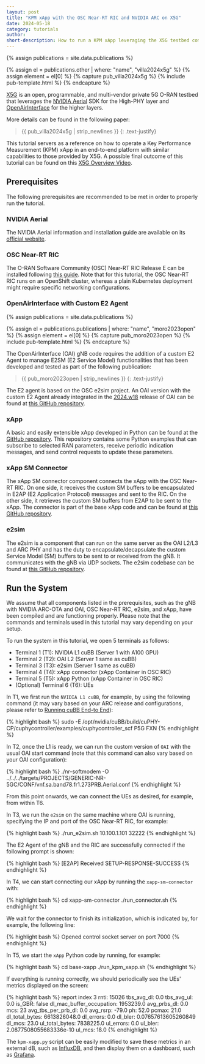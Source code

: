 ```yaml
---
layout: post
title: "KPM xApp with the OSC Near-RT RIC and NVIDIA ARC on X5G"
date: 2024-05-18
category: tutorials
author:
short-description: How to run a KPM xApp leveraging the X5G testbed comprising OAI, NVIDIA ARC-OTA, and the OSC Near-RT RIC
---
```


{% assign publications = site.data.publications %}

{% assign el = publications.other | where: "name", "villa2024x5g" %}
{% assign element = el[0] %}
{% capture pub_villa2024x5g %}
{% include pub-template.html %}
{% endcapture %}

[X5G](https://openrangym.com/experimental-platforms/x5g) is an open, programmable, and multi-vendor private 5G O-RAN testbed that leverages the [NVIDIA Aerial](https://docs.nvidia.com/aerial/index.html) SDK for the High-PHY layer and [OpenAirInterface](https://openairinterface.org/) for the higher layers.

More details can be found in the following paper:
> {{ pub_villa2024x5g | strip_newlines }}
> {: .text-justify}

This tutorial servers as a reference on how to operate a Key Performance Measurement (KPM) xApp in an end-to-end platform with similar capabilities to those provided by X5G. A possible final outcome of this tutorial can be found on this [X5G Overview Video](https://www.youtube.com/watch?v=_bYY12wuhzk&ab_channel=MichelePolese).


## Prerequisites
The following prerequisites are recommended to be met in order to properly run the tutorial.

### NVIDIA Aerial
The NVIDIA Aerial information and installation guide are available on its [official website](https://docs.nvidia.com/aerial/cuda-accelerated-ran/index.html).

### OSC Near-RT RIC
The O-RAN Software Community (OSC) Near-RT RIC Release E can be installed following [this guide](https://docs.o-ran-sc.org/projects/o-ran-sc-ric-plt-ric-dep/en/latest/installation-guides.html). Note that for this tutorial, the OSC Near-RT RIC runs on an OpenShift cluster, whereas a plain Kubernetes deployment might require specific networking configurations.

### OpenAirInterface with Custom E2 Agent
{% assign publications = site.data.publications %}

{% assign el = publications.publications | where: "name", "moro2023open" %}
{% assign element = el[0] %}
{% capture pub_moro2023open %}
{% include pub-template.html %}
{% endcapture %}

The OpenAirInterface (OAI) gNB code requires the addition of a custom E2 Agent to manage E2SM (E2 Service Model) functionalities that has been developed and tested as part of the following publication:
> {{ pub_moro2023open | strip_newlines }}
> {: .text-justify}

The E2 agent is based on the OSC e2sim project. An OAI version with the custom E2 Agent already integrated in the [2024.w18](https://gitlab.eurecom.fr/oai/openairinterface5g/-/tags/2024.w18) release of OAI can be found at [this GitHub repository](https://github.com/wineslab/x5g-openairinterface/tree/2024w18_e2agent).

### xApp
A basic and easily extensible xApp developed in Python can be found at the [GitHub repository](https://github.com/wineslab/xapp-oai/tree/kpm-xapp). This repository contains some Python examples that can subscribe to selected RAN parameters, receive periodic indication messages, and send control requests to update these parameters.

### xApp SM Connector
The xApp SM connector component connects the xApp with the OSC Near-RT RIC. On one side, it receives the custom SM buffers to be encapsulated in E2AP (E2 Application Protocol) messages and sent to the RIC. On the other side, it retrieves the custom SM buffers from E2AP to be sent to the xApp. The connector is part of the base xApp code and can be found at [this GitHub repository](https://github.com/wineslab/xapp-oai/tree/kpm-xapp).

### e2sim
The e2sim is a component that can run on the same server as the OAI L2/L3 and ARC PHY and has the duty to encapsulate/decapsulate the custom Service Model (SM) buffers to be sent to or received from the gNB. It communicates with the gNB via UDP sockets. The e2sim codebase can be found at [this GitHub repository](https://github.com/wineslab/ran-e2sim/tree/x5g-e2sim).


## Run the System

We assume that all components listed in the prerequisites, such as the gNB with NVIDIA ARC-OTA and OAI, OSC Near-RT RIC, e2sim, and xApp, have been compiled and are functioning properly. Please note that the commands and terminals used in this tutorial may vary depending on your setup.

To run the system in this tutorial, we open 5 terminals as follows:
- Terminal 1 (T1): NVIDIA L1 cuBB (Server 1 with A100 GPU)
- Terminal 2 (T2): OAI L2 (Server 1 same as cuBB)
- Terminal 3 (T3): e2sim (Server 1 same as cuBB)
- Terminal 4 (T4): xApp connector (xApp Container in OSC RIC)
- Terminal 5 (T5): xApp Python (xApp Container in OSC RIC)
- (Optional) Terminal 6 (T6): UEs

In T1, we first run the `NVIDIA L1 cuBB`, for example, by using the following command (it may vary based on your ARC release and configurations, please refer to [Running cuBB End-to End](https://docs.nvidia.com/aerial/cuda-accelerated-ran/aerial_cubb/cubb_quickstart/running_cubb-end-to-end.html)):

{% highlight bash %}
sudo -E /opt/nvidia/cuBB/build/cuPHY-CP/cuphycontroller/examples/cuphycontroller_scf P5G FXN
{% endhighlight %}

In T2, once the L1 is ready, we can run the custom version of `OAI` with the usual OAI start command (note that this command can also vary based on your OAI configuration):

{% highlight bash %}
./nr-softmodem -O ../../../targets/PROJECTS/GENERIC-NR-5GC/CONF/vnf.sa.band78.fr1.273PRB.Aerial.conf
{% endhighlight %}

From this point onwards, we can connect the UEs as desired, for example, from within T6.

In T3, we run the `e2sim` on the same machine where OAI is running, specifying the IP and port of the OSC Near-RT RIC, for example:

{% highlight bash %}
./run_e2sim.sh 10.100.1.101 32222
{% endhighlight %}

The E2 Agent of the gNB and the RIC are successfully connected if the following prompt is shown:

{% highlight bash %}
[E2AP] Received SETUP-RESPONSE-SUCCESS
{% endhighlight %}

In T4, we can start connecting our xApp by running the `xapp-sm-connector` with:

{% highlight bash %}
cd xapp-sm-connector
./run_connector.sh
{% endhighlight %}

We wait for the connector to finish its initialization, which is indicated by, for example, the following line:

{% highlight bash %}
Opened control socket server on port 7000
{% endhighlight %}

In T5, we start the `xApp` Python code by running, for example:

{% highlight bash %}
cd base-xapp
./run_kpm_xapp.sh
{% endhighlight %}

If everything is running correctly, we should periodically see the UEs' metrics displayed on the screen:

{% highlight bash %}
report index 3
rnti: 15026
tbs_avg_dl: 0.0
tbs_avg_ul: 0.0
is_GBR: false
dl_mac_buffer_occupation: 1953239.0
avg_prbs_dl: 0.0
mcs: 23
avg_tbs_per_prb_dl: 0.0
avg_rsrp: -79.0
ph: 52.0
pcmax: 21.0
dl_total_bytes: 6613826048.0
dl_errors: 0.0
dl_bler: 0.07657613605260849
dl_mcs: 23.0
ul_total_bytes: 7838225.0
ul_errors: 0.0
ul_bler: 2.0877508055683336e-10
ul_mcs: 18.0
{% endhighlight %}

The `kpm-xapp.py` script can be easily modified to save these metrics in an external dB, such as [InfluxDB](https://docs.influxdata.com/influxdb/v2/install/?t=Docker#start-and-configure-influxdb), and then display them on a dashboard, such as [Grafana](https://grafana.com/docs/grafana/v9.3/getting-started/build-first-dashboard/).